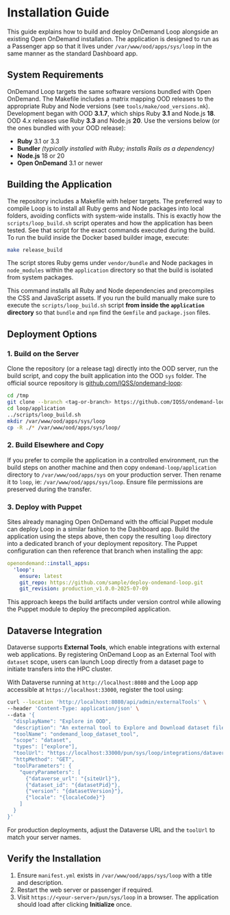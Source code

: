 # Installation Guide

This guide explains how to build and deploy OnDemand Loop alongside an existing
Open OnDemand installation. The application is designed to run as a Passenger
app so that it lives under `/var/www/ood/apps/sys/loop` in the same manner as
the standard Dashboard app.

## System Requirements

OnDemand Loop targets the same software versions bundled with Open OnDemand.
The Makefile includes a matrix mapping OOD releases to the appropriate Ruby and
Node versions (see `tools/make/ood_versions.mk`). Development began with OOD
**3.1.7**, which ships Ruby **3.1** and Node.js **18**. OOD 4.x releases use
Ruby **3.3** and Node.js **20**. Use the versions below (or the ones bundled
with your OOD release):

- **Ruby** 3.1 or 3.3
- **Bundler** *(typically installed with Ruby; installs Rails as a dependency)*
- **Node.js** 18 or 20
- **Open OnDemand** 3.1 or newer

## Building the Application

The repository includes a Makefile with helper targets. The preferred way to
compile Loop is to install all Ruby gems and Node packages into local folders,
avoiding conflicts with system-wide installs. This is exactly how the
`scripts/loop_build.sh` script operates and how the application has been tested.
See that script for the exact commands executed during the build.
To run the build inside the Docker based builder image, execute:

```bash
make release_build
```

The script stores Ruby gems under `vendor/bundle` and Node packages in
`node_modules` within the `application` directory so that the build is isolated
from system packages.

This command installs all Ruby and Node dependencies and precompiles the CSS and
JavaScript assets. If you run the build manually make sure to execute the
`scripts/loop_build.sh` script **from inside the `application` directory** so
that `bundle` and `npm` find the `Gemfile` and `package.json` files.

## Deployment Options

### 1. Build on the Server

Clone the repository (or a release tag) directly into the OOD server, run the build script,
and copy the built application into the OOD `sys` folder. The official source repository is
[github.com/IQSS/ondemand-loop](https://github.com/IQSS/ondemand-loop):

```bash
cd /tmp
git clone --branch <tag-or-branch> https://github.com/IQSS/ondemand-loop.git loop
cd loop/application
../scripts/loop_build.sh
mkdir /var/www/ood/apps/sys/loop
cp -R ./* /var/www/ood/apps/sys/loop/
```

### 2. Build Elsewhere and Copy

If you prefer to compile the application in a controlled environment, run the
build steps on another machine and then copy `ondemand-loop/application` directory to
`/var/www/ood/apps/sys` on your production server. Then rename it to `loop`, ie: `/var/www/ood/apps/sys/loop`.
Ensure file permissions are preserved during the transfer.

### 3. Deploy with Puppet

Sites already managing Open OnDemand with the official Puppet module can deploy
Loop in a similar fashion to the Dashboard app. Build the application using the
steps above, then copy the resulting `loop` directory into a dedicated branch of
your deployment repository. The Puppet configuration can then reference that
branch when installing the app:

```yaml
openondemand::install_apps:
  'loop':
    ensure: latest
    git_repo: https://github.com/sample/deploy-ondemand-loop.git
    git_revision: production_v1.0.0-2025-07-09
```

This approach keeps the build artifacts under version control while allowing the
Puppet module to deploy the precompiled application.

## Dataverse Integration

Dataverse supports **External Tools**, which enable integrations with external
web applications. By registering OnDemand Loop as an External Tool with
`dataset` scope, users can launch Loop directly from a dataset page to initiate
transfers into the HPC cluster.

With Dataverse running at `http://localhost:8080` and the Loop app accessible at
`https://localhost:33000`, register the tool using:

```bash
curl --location 'http://localhost:8080/api/admin/externalTools' \
--header 'Content-Type: application/json' \
--data '{
  "displayName": "Explore in OOD",
  "description": "An external tool to Explore and Download dataset files in OOD",
  "toolName": "ondemand_loop_dataset_tool",
  "scope": "dataset",
  "types": ["explore"],
  "toolUrl": "https://localhost:33000/pun/sys/loop/integrations/dataverse/external_tool/dataset",
  "httpMethod": "GET",
  "toolParameters": {
    "queryParameters": [
      {"dataverse_url": "{siteUrl}"},
      {"dataset_id": "{datasetPid}"},
      {"version": "{datasetVersion}"},
      {"locale": "{localeCode}"}
    ]
  }
}'
```

For production deployments, adjust the Dataverse URL and the `toolUrl` to match
your server names.

## Verify the Installation

1. Ensure `manifest.yml` exists in `/var/www/ood/apps/sys/loop` with a title and description.
2. Restart the web server or passenger if required.
3. Visit `https://<your-server>/pun/sys/loop` in a browser. The application should load after clicking **Initialize** once.
